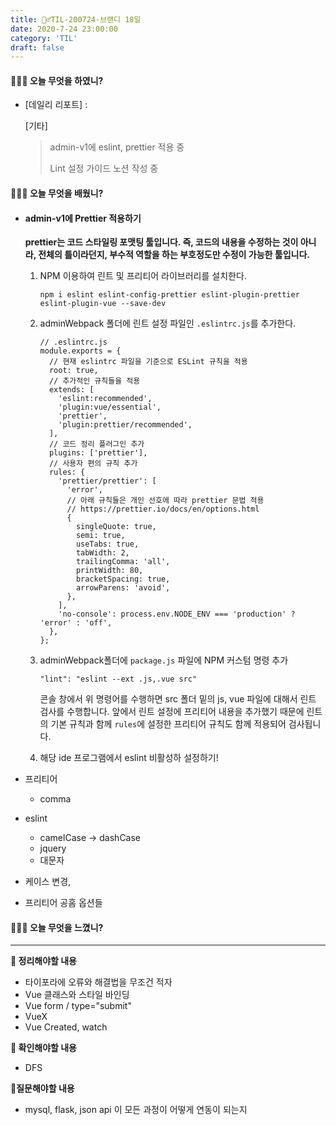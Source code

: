 ```yaml
---
title: 🏃‍♂️TIL-200724-브랜디 18일
date: 2020-7-24 23:00:00
category: 'TIL'
draft: false
---
```




#### 👨🏻‍💻 오늘 무엇을 하였니?

- [데일리 리포트] : 

  [기타]

  > admin-v1에 eslint, prettier 적용 중
  >
  > Lint 설정 가이드 노션 작성 중
  >
  


#### 👨🏻‍🎓 오늘 무엇을 배웠니?

- #### admin-v1에 Prettier 적용하기

  **prettier는 코드 스타일링 포맷팅 툴입니다. 즉, 코드의 내용을 수정하는 것이 아니라, 전체의 틀이라던지, 부수적 역할을 하는 부호정도만 수정이 가능한 툴입니다.**

  1. NPM 이용하여 린트 및 프리티어 라이브러리를 설치한다.

     ```
     npm i eslint eslint-config-prettier eslint-plugin-prettier eslint-plugin-vue --save-dev
     ```

  2. adminWebpack 폴더에 린트 설정 파일인 `.eslintrc.js`를 추가한다.

     ```
     // .eslintrc.js
     module.exports = {
       // 현재 eslintrc 파일을 기준으로 ESLint 규칙을 적용
       root: true,
       // 추가적인 규칙들을 적용
       extends: [
         'eslint:recommended',
         'plugin:vue/essential',
         'prettier',
         'plugin:prettier/recommended',
       ],
       // 코드 정리 플러그인 추가
       plugins: ['prettier'],
       // 사용자 편의 규칙 추가
       rules: {
         'prettier/prettier': [
           'error',
           // 아래 규칙들은 개인 선호에 따라 prettier 문법 적용
           // https://prettier.io/docs/en/options.html
           {
             singleQuote: true,
             semi: true,
             useTabs: true,
             tabWidth: 2,
             trailingComma: 'all',
             printWidth: 80,
             bracketSpacing: true,
             arrowParens: 'avoid',
           },
         ],
         'no-console': process.env.NODE_ENV === 'production' ? 'error' : 'off',
       },
     };
     ```

  3. adminWebpack폴더에  `package.js` 파일에 NPM 커스텀 명령 추가

     ```
     "lint": "eslint --ext .js,.vue src"
     ```

     콘솔 창에서 위 명령어를 수행하면 src 폴더 밑의 js, vue 파일에 대해서 린트 검사를 수행합니다. 앞에서 린트 설정에 프리티어 내용을 추가했기 때문에 린트의 기본 규칙과 함께 `rules`에 설정한 프리티어 규칙도 함께 적용되어 검사됩니다.

  4. 해당 ide 프로그램에서 eslint 비활성하 설정하기!

- 프리티어

  - comma

- eslint

  - camelCase -> dashCase
  - jquery
  - 대문자

- 케이스 변경, 

- 프리티어 공홈 옵션들






#### 💆🏻‍♂️ 오늘 무엇을 느꼈니?



---

**📝 정리해야할 내용**

- 타이포라에 오류와 해결법을 무조건 적자
- Vue 클래스와 스타일 바인딩
- Vue form / type="submit"
- VueX 
- Vue Created, watch 

**🔎 확인해야할 내용**

- DFS

**🤔질문해야할 내용**

- mysql, flask, json api 이 모든 과정이 어떻게 연동이 되는지